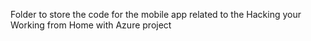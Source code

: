 Folder to store the code for the mobile app related to the Hacking your Working from Home with Azure project